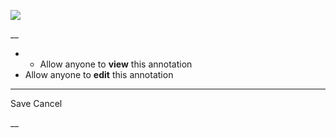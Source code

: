 ![](https://bat.bing.com/action/0?ti=56018282&Ver=2&mid=df3ff22c-8cae-4833-8cf6-3821751ec5b6&sid=201ffde0635411ee902411d77b750559&vid=20202bf0635411ee9ac03f2e618b0b9f&vids=0&msclkid=N&pi=0&lg=en-US&sw=800&sh=600&sc=24&nwd=1&tl=Shortform%20%7C%20Book&p=https%3A%2F%2Fwww.shortform.com%2Fapp%2Fbook%2Fan-unquiet-mind%2Fchapter-5&r=&lt=602&evt=pageLoad&sv=1&rn=911953)

__

  *   * Allow anyone to **view** this annotation
  * Allow anyone to **edit** this annotation



* * *

Save Cancel

__



